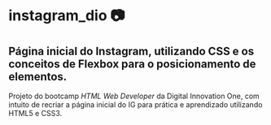 # instagram_dio :camera:



## Página inicial do Instagram, utilizando CSS e os conceitos de Flexbox para o posicionamento de elementos.

Projeto do bootcamp *HTML Web Developer* da Digital Innovation One, com intuito de recriar a página inicial do IG para prática e aprendizado utilizando HTML5 e CSS3.